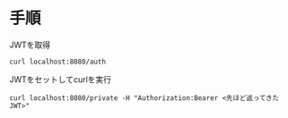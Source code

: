 # 手順
JWTを取得
```
curl localhost:8080/auth
```

JWTをセットしてcurlを実行
```
curl localhost:8080/private -H "Authorization:Bearer <先ほど返ってきたJWT>"
```
